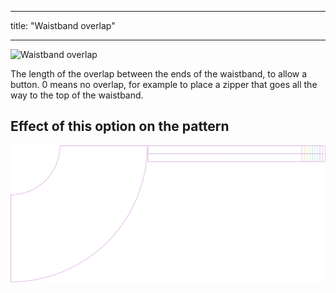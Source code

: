 ***

title: "Waistband overlap"

***

![Waistband overlap](waistbandoverlap.svg)

The length of the overlap between the ends of the waistband, to allow a button. 0 means no overlap, for example to place a zipper that goes all the way to the top of the waistband.

## Effect of this option on the pattern

![This image shows the effect of this option by superimposing several variants that have a different value for this option](sandy_waistbandoverlap_sample.svg "Effect of this option on the pattern")
